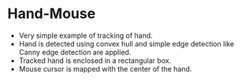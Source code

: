 Hand-Mouse
==========

- Very simple example of tracking of hand.
- Hand is detected using convex hull and simple edge detection like Canny edge detection are applied.
- Tracked hand is enclosed in a rectangular box.
- Mouse cursor is mapped with the center of the hand.
